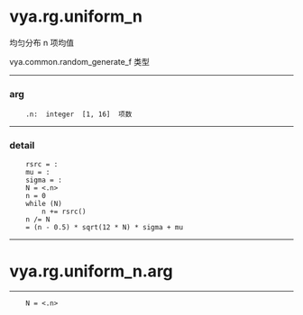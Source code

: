 # vya.rg.uniform_n
均匀分布 n 项均值

vya.common.random_generate_f 类型

---
### arg
```
	.n:  integer  [1, 16]  项数
```
---
### detail
```
	rsrc = :
	mu = :
	sigma = :
	N = <.n>
	n = 0
	while (N)
		n += rsrc()
	n /= N
	= (n - 0.5) * sqrt(12 * N) * sigma + mu
```

***
# vya.rg.uniform_n.arg
---
```
	N = <.n>
```

